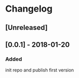# Changelog

## [Unreleased]

## [0.0.1] - 2018-01-20

### Added

init repo and publish first version